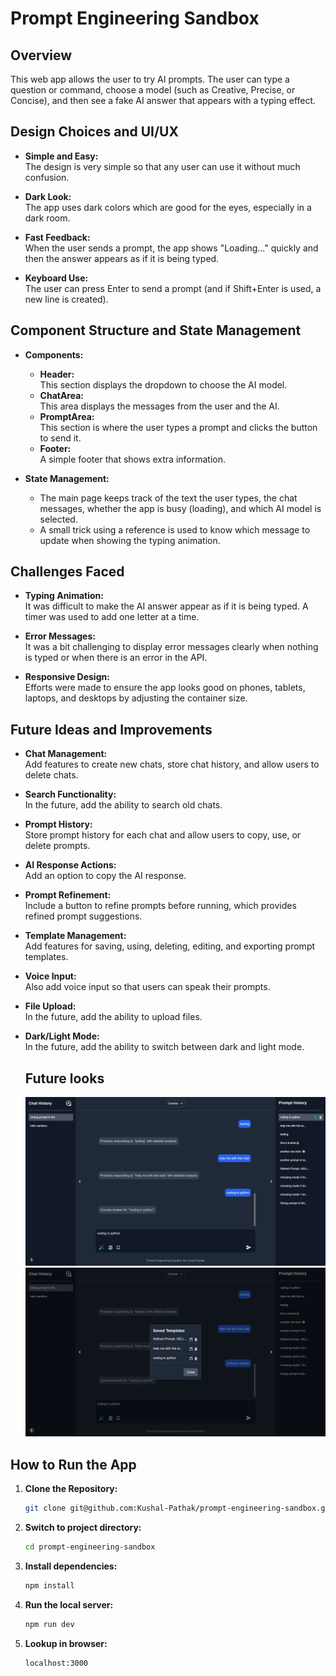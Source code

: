 # Prompt Engineering Sandbox

## Overview

This web app allows the user to try AI prompts. The user can type a question or command, choose a model (such as Creative, Precise, or Concise), and then see a fake AI answer that appears with a typing effect.

## Design Choices and UI/UX

- **Simple and Easy:**  
  The design is very simple so that any user can use it without much confusion.

- **Dark Look:**  
  The app uses dark colors which are good for the eyes, especially in a dark room.

- **Fast Feedback:**  
  When the user sends a prompt, the app shows "Loading..." quickly and then the answer appears as if it is being typed.

- **Keyboard Use:**  
  The user can press Enter to send a prompt (and if Shift+Enter is used, a new line is created).

## Component Structure and State Management

- **Components:**

  - **Header:**  
    This section displays the dropdown to choose the AI model.
  - **ChatArea:**  
    This area displays the messages from the user and the AI.
  - **PromptArea:**  
    This section is where the user types a prompt and clicks the button to send it.
  - **Footer:**  
    A simple footer that shows extra information.

- **State Management:**
  - The main page keeps track of the text the user types, the chat messages, whether the app is busy (loading), and which AI model is selected.
  - A small trick using a reference is used to know which message to update when showing the typing animation.

## Challenges Faced

- **Typing Animation:**  
  It was difficult to make the AI answer appear as if it is being typed. A timer was used to add one letter at a time.

- **Error Messages:**  
  It was a bit challenging to display error messages clearly when nothing is typed or when there is an error in the API.

- **Responsive Design:**  
  Efforts were made to ensure the app looks good on phones, tablets, laptops, and desktops by adjusting the container size.

## Future Ideas and Improvements

- **Chat Management:**  
  Add features to create new chats, store chat history, and allow users to delete chats.

- **Search Functionality:**  
  In the future, add the ability to search old chats.

- **Prompt History:**  
  Store prompt history for each chat and allow users to copy, use, or delete prompts.

- **AI Response Actions:**  
  Add an option to copy the AI response.

- **Prompt Refinement:**  
  Include a button to refine prompts before running, which provides refined prompt suggestions.

- **Template Management:**  
  Add features for saving, using, deleting, editing, and exporting prompt templates.

- **Voice Input:**  
  Also add voice input so that users can speak their prompts.

- **File Upload:**  
  In the future, add the ability to upload files.

- **Dark/Light Mode:**  
  In the future, add the ability to switch between dark and light mode.

  ## Future looks
  ![My Image](others/future-1.png)
  ![My Image](others/future2.png)


## How to Run the App

1. **Clone the Repository:**

   ```bash
   git clone git@github.com:Kushal-Pathak/prompt-engineering-sandbox.git
   ```

2. **Switch to project directory:**

   ```bash
   cd prompt-engineering-sandbox
   ```

3. **Install dependencies:**
   ```bash
   npm install
   ```
4. **Run the local server:**
   ```bash
   npm run dev
   ```
5. **Lookup in browser:**
   ```bash
   localhost:3000
   ```
